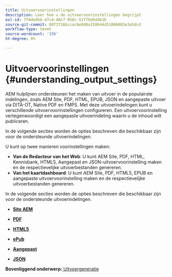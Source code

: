 ```yaml
---
title: Uitvoervoorinstellingen
description: Leer hoe u de uitvoervoorinstellingen begrijpt
exl-id: ff4dedbb-47c4-40c7-950c-51f70d5d4b1b
source-git-commit: 8073716bccacbe8d6a158b44d5106b083e3a5dcd
workflow-type: tm+mt
source-wordcount: '156'
ht-degree: 0%

---
```


# Uitvoervoorinstellingen {#understanding_output_settings}

AEM hulplijnen ondersteunen het maken van uitvoer in de populairste indelingen, zoals AEM Site, PDF, HTML, EPUB, JSON en aangepaste uitvoer via DITA-OT, Native PDF en FMPS. Met deze uitvoerindelingen kunt u verschillende uitvoervoorinstellingen configureren. Een uitvoervoorinstelling vertegenwoordigt een aangepaste uitvoerindeling waarin u de inhoud wilt publiceren.

In de volgende secties worden de opties beschreven die beschikbaar zijn voor de ondersteunde uitvoerindelingen.

U kunt op twee manieren voorinstellingen maken:

- **Van de Redacteur van het Web**: U kunt AEM Site, PDF, HTML, Kennisbank, HTML5, Aangepast en JSON-uitvoervoorinstelling maken en de respectievelijke uitvoerbestanden genereren.
- **Van het kaartdashboard**: U kunt AEM Site, PDF, HTML5, EPUB en aangepaste uitvoervoorinstelling maken en de respectievelijke uitvoerbestanden genereren.

In de volgende secties worden de opties beschreven die beschikbaar zijn voor de ondersteunde uitvoerindelingen.

- **[Site AEM](generate-output-aem-site.md)**

- **[PDF](generate-output-pdf.md)**

- **[HTML5](generate-output-html5.md)**

- **[ePub](generate-output-epub.md)**

- **[Aangepast](generate-output-custom.md)**

- **[JSON](generate-output-json.md)**


**Bovenliggend onderwerp:**[ Uitvoergeneratie](generate-output.md)
